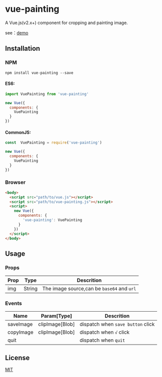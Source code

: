 # vue-painting

<!-- ![License](https://img.shields.io/npm/l/express.svg?registry_uri=https%3A%2F%2Fregistry.npmjs.com) -->

A Vue.js(v2.x+) component for cropping and painting image.

see：[demo](https://wotermelon.github.io/vue-painting/dist/demo/index.html)

## Installation

### NPM

```
npm install vue-painting --save
```

#### ES6:

```js
import VuePainting from 'vue-painting'

new Vue({
  components: {
    VuePainting
  }
})
```
#### CommonJS:

```js
const  VuePainting = require('vue-painting')

new Vue({
  components: {
    VuePainting
  }
})
```

### Browser

```html
<body>
  <script src="path/to/vue.js"></script>
  <script src="path/to/vue-painting.js"></script>
  <script>
    new Vue({
      components: {
        'vue-painting': VuePainting
      }
    })
  </script>
</body>
```

## Usage

### Props

| Prop | Type | Descrition |
| ---- | ---- | ---------- |
| img | String | The image source,can be `base64` and `url` |

### Events

| Name | Param[Type] | Descrition |
| ---- | ---- | ---------- |
| saveImage | clipImage[Blob] | dispatch when `save button` click |
| copyImage | clipImage[Blob] | dispatch when `√` click |
| quit | | dispatch when `quit` |

## License

[MIT](https://opensource.org/licenses/MIT)

